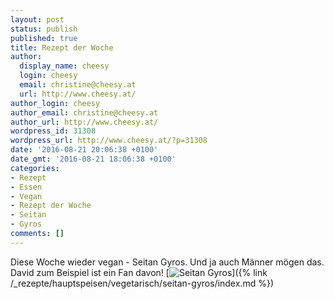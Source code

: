 ```yaml
---
layout: post
status: publish
published: true
title: Rezept der Woche
author:
  display_name: cheesy
  login: cheesy
  email: christine@cheesy.at
  url: http://www.cheesy.at/
author_login: cheesy
author_email: christine@cheesy.at
author_url: http://www.cheesy.at/
wordpress_id: 31308
wordpress_url: http://www.cheesy.at/?p=31308
date: '2016-08-21 20:06:38 +0100'
date_gmt: '2016-08-21 18:06:38 +0100'
categories:
- Rezept
- Essen
- Vegan
- Rezept der Woche
- Seitan
- Gyros
comments: []
---
```

Diese Woche wieder vegan - Seitan Gyros. Und ja auch Männer mögen das. David zum Beispiel ist ein Fan davon!
[![Seitan Gyros](http://www.cheesy.at/wp-content/uploads/Seitan-Gyros.jpg)]({% link /_rezepte/hauptspeisen/vegetarisch/seitan-gyros/index.md %})
